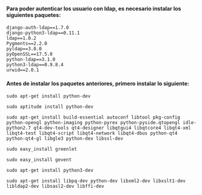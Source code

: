 #### Para poder autenticar los usuario con ldap, es necesario instalar los siguientes paquetes:

    django-auth-ldap==1.7.0
    django-python3-ldap==0.11.1
    ldap==1.0.2
    Pygments==2.2.0
    pyldap==3.0.0
    pyOpenSSL==17.5.0
    python-ldap==3.1.0
    python3-ldap==0.9.8.4
    urwid==2.0.1


#### Antes de instalar los paquetes anteriores, primero instalar lo siguiente:
    sudo apt-get install python-dev

    sudo aptitude install python-dev

    sudo apt-get install build-essential autoconf libtool pkg-config python-opengl python-imaging python-pyrex python-pyside.qtopengl idle-python2.7 qt4-dev-tools qt4-designer libqtgui4 libqtcore4 libqt4-xml libqt4-test libqt4-script libqt4-network libqt4-dbus python-qt4 python-qt4-gl libgle3 python-dev libssl-dev

    sudo easy_install greenlet

    sudo easy_install gevent

    sudo apt-get install python3-dev

    sudo apt-get install libpq-dev python-dev libxml2-dev libxslt1-dev libldap2-dev libsasl2-dev libffi-dev
